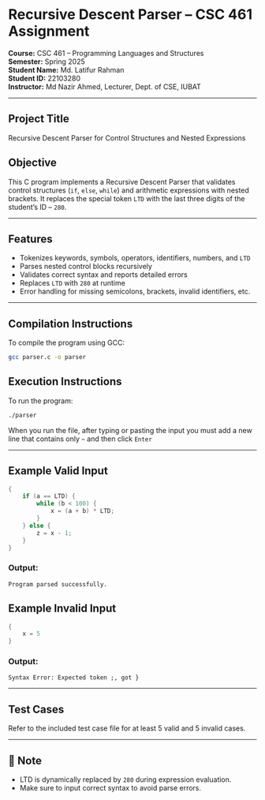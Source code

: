 
# Recursive Descent Parser – CSC 461 Assignment

**Course:** CSC 461 – Programming Languages and Structures  
**Semester:** Spring 2025  
**Student Name:** Md. Latifur Rahman  
**Student ID:** 22103280  
**Instructor:** Md Nazir Ahmed, Lecturer, Dept. of CSE, IUBAT  

---

## Project Title
Recursive Descent Parser for Control Structures and Nested Expressions

## Objective
This C program implements a Recursive Descent Parser that validates control structures (`if`, `else`, `while`) and arithmetic expressions with nested brackets. It replaces the special token `LTD` with the last three digits of the student’s ID – `280`.

---

## Features
- Tokenizes keywords, symbols, operators, identifiers, numbers, and `LTD`
- Parses nested control blocks recursively
- Validates correct syntax and reports detailed errors
- Replaces `LTD` with `280` at runtime
- Error handling for missing semicolons, brackets, invalid identifiers, etc.

---

## Compilation Instructions
To compile the program using GCC:
```bash
gcc parser.c -o parser
```

## Execution Instructions
To run the program:
```bash
./parser
```
When you run the file, after typing or pasting the input you must add a new line that contains only `~` and then click `Enter`

---

## Example Valid Input

```c
{
    if (a == LTD) {
        while (b < 100) {
            x = (a + b) * LTD;
        }
    } else {
        z = x - 1;
    }
}
```

### Output:
```
Program parsed successfully.
```

## Example Invalid Input
```c
{
    x = 5
}
```
### Output:
```
Syntax Error: Expected token ;, got }
```

---

## Test Cases
Refer to the included test case file for at least 5 valid and 5 invalid cases.

---

## 📌 Note
- LTD is dynamically replaced by `280` during expression evaluation.
- Make sure to input correct syntax to avoid parse errors.
